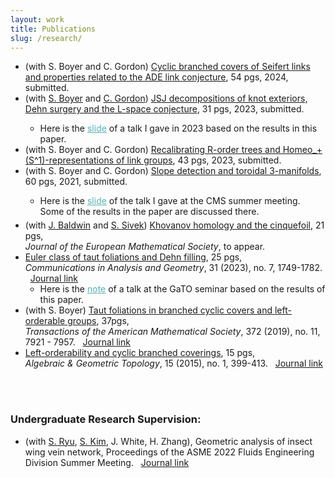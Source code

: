 ```yaml
---
layout: work
title: Publications
slug: /research/
---
```


<div>
    <ul>
        <li>(with S. Boyer and C. Gordon) <a href="https://arxiv.org/abs/2402.15914">Cyclic branched covers of Seifert links and properties related to the ADE link conjecture</a>, 54 pgs, 2024, submitted. 
        </li>
        <li>(with <a href="https://www.cirget.uqam.ca/boyer/">S. Boyer</a> and <a href="https://cns.utexas.edu/directory/item/353-gordon-cameron-m?Itemid=349">C. Gordon</a>) <a href="https://arxiv.org/abs/2307.06815">JSJ decompositions of knot exteriors, Dehn surgery and the L-space conjecture</a>, 31 pgs, 2023, submitted.
        </li>
            <ul>
            <li> Here is the <a href="/assets/files/jsj_surgeries_atlanta.pdf" target="_blank" style="color: #55B3B1;">slide</a> of a talk I gave in 2023 based on the results in this paper.
            </li> 
            </ul>
        <li> (with S. Boyer and C. Gordon) <a href="https://arxiv.org/abs/2306.10357">Recalibrating R-order trees and Homeo_+(S^1)-representations of link groups</a>, 43 pgs, 2023, submitted. 
        </li>
        <li>(with S. Boyer and C. Gordon) <a href="https://arxiv.org/abs/2106.14378">Slope detection and toroidal 3-manifolds</a>, 60 pgs, 2021, submitted. 
        </li>
            <ul>
            <li style="margin: 5px 0;"> Here is the <a href="/assets/files/slope_detection_talk_note_CMS.pdf" target="_blank" style="color: #55B3B1;">slide</a> of the talk I gave at the CMS summer meeting. Some of the results in the paper are discussed there.
            </li>
            </ul>
        <li> (with <a href="https://sites.google.com/bc.edu/john-baldwin/home">J. Baldwin</a> and <a href="http://wwwf.imperial.ac.uk/~ssivek/">S. Sivek</a>) <a href="https://arxiv.org/abs/2105.12102">Khovanov homology and the cinquefoil</a></span>, 21 pgs, <br>
        <em>Journal of the European Mathematical Society</em>, to appear.
        </li>
        <li> <a href="https://arxiv.org/abs/1912.01645">Euler class of taut foliations and Dehn filling</a>, 25 pgs, <br>
        <em>Communications in Analysis and Geometry</em>, 31 (2023), no. 7, 1749-1782. &nbsp; <a href="https://www.intlpress.com/site/pub/pages/journals/items/cag/content/vols/0031/0007/index.php"> Journal link </a> 
            <ul>
            <li> Here is the <a
            href="/assets/files/GaT_online_annotated.pdf" style="color: #55B3B1;" target="_blank">note</a> of a talk at the GaTO seminar based on the results of this paper. 
            </li>
            </ul> 
        </li>
    <li> (with S. Boyer) <a href="https://arxiv.org/abs/1711.04578v3"> Taut foliations in branched cyclic covers and left-orderable
    groups</a>, 37pgs,  <br>
    <em>Transactions of the American Mathematical Society</em>, 372 (2019), no. 11, 7921 - 7957. &nbsp; <a href="https://www.ams.org/journals/tran/2019-372-11/S0002-9947-2019-07833-9/"> Journal link </a>
    </li>
    <li> <a href="https://arxiv.org/abs/1311.3291">Left-orderability and cyclic branched coverings</a>, 15 pgs, <br>
    <em>Algebraic & Geometric Topology</em>, 15 (2015), no. 1, 399-413. &nbsp; <a href="https://msp.org/agt/2015/15-1/p12.xhtml">Journal link</a> &nbsp;
    </li>
    </ul>
</div>

<br>


<div>
<h3>Undergraduate Research Supervision: </h3>

<ul>
    <li>(with <a href="https://engineering.unl.edu/mme/sangjin-ryu/">S. Ryu</a>, <a href="https://engineering.unl.edu/cee/faculty/seunghee-kim/">S. Kim</a>, J. White, H. Zhang), Geometric analysis of insect wing vein network, Proceedings of the ASME 2022 Fluids Engineering Division Summer Meeting. &nbsp; <a href="https://gasturbinespower.asmedigitalcollection.asme.org/FEDSM/proceedings-abstract/FEDSM2022/85840/V002T06A002/1147128">Journal link</a> &nbsp; </li>
</ul>
</div>

<br>